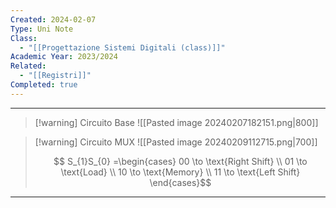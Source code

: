 ```yaml
---
Created: 2024-02-07
Type: Uni Note
Class:
  - "[[Progettazione Sistemi Digitali (class)]]"
Academic Year: 2023/2024
Related:
  - "[[Registri]]"
Completed: true
---
```

---

>[!warning] Circuito Base
>![[Pasted image 20240207182151.png|800]]

>[!warning] Circuito MUX
>![[Pasted image 20240209112715.png|700]]
>
>$$ S_{1}S_{0} =\begin{cases}
>00 \to \text{Right Shift} \\
>01 \to \text{Load} \\
>10 \to \text{Memory} \\
>11 \to \text{Left Shift}
>\end{cases}$$


---